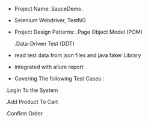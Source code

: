* Project Name: SauceDemo.

* Selenium Webdriver, TestNG 

* Project Design Patterns: 
  .Page Object Model (POM)

  .Data-Driven Test (DDT)

* read test data from  json files and java faker Library
* integrated with allure report

* Covering The following Test Cases :

 .Login To the System

 .Add Product To Cart

 .Confirm Order
